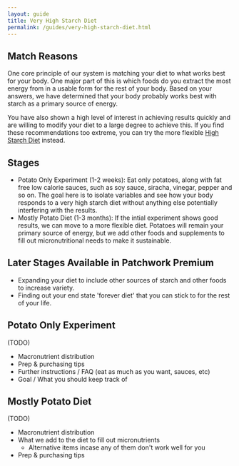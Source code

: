```yaml
---
layout: guide
title: Very High Starch Diet
permalink: /guides/very-high-starch-diet.html
---
```


## Match Reasons
One core principle of our system is matching your diet to what works best for your body.  One major part of this is which foods do you extract the most energy from in a usable form for the rest of your body.  Based on your answers, we have determined that your body probably works best with starch as a primary source of energy.

You have also shown a high level of interest in achieving results quickly and are willing to modify your diet to a large degree to achieve this.  If you find these recommendations too extreme, you can try the more flexible [High Starch Diet](/guides/high-starch-diet.html) instead.

## Stages
* Potato Only Experiment (1-2 weeks):  Eat only potatoes, along with fat free low calorie sauces, such as soy sauce, siracha, vinegar, pepper and so on.  The goal here is to isolate variables and see how your body responds to a very high starch diet without anything else potentially interfering with the results.
* Mostly Potato Diet (1-3 months):  If the intial experiment shows good results, we can move to a more flexible diet.   Potatoes will remain your primary source of energy, but we add other foods and supplements to fill out micronutritional needs to make it sustainable.

## Later Stages Available in Patchwork Premium
* Expanding your diet to include other sources of starch and other foods to increase variety.
* Finding out your end state 'forever diet' that you can stick to for the rest of your life.

## Potato Only Experiment

(TODO)

* Macronutrient distribution
* Prep & purchasing tips
* Further instructions / FAQ (eat as much as you want, sauces, etc)
* Goal / What you should keep track of

## Mostly Potato Diet

(TODO)

* Macronutrient distribution
* What we add to the diet to fill out micronutrients
    * Alternative items incase any of them don't work well for you
* Prep & purchasing tips
